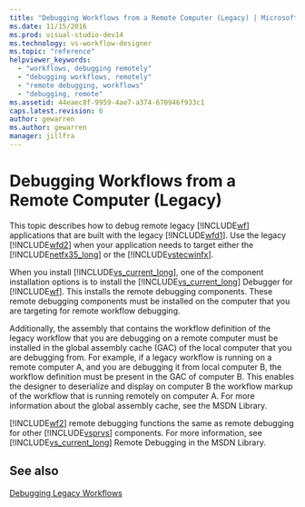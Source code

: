 ```yaml
---
title: "Debugging Workflows from a Remote Computer (Legacy) | Microsoft Docs"
ms.date: 11/15/2016
ms.prod: visual-studio-dev14
ms.technology: vs-workflow-designer
ms.topic: "reference"
helpviewer_keywords: 
  - "workflows, debugging remotely"
  - "debugging workflows, remotely"
  - "remote debugging, workflows"
  - "debugging, remote"
ms.assetid: 44eaec8f-9959-4ae7-a374-670946f933c1
caps.latest.revision: 6
author: gewarren
ms.author: gewarren
manager: jillfra
---
```

# Debugging Workflows from a Remote Computer (Legacy)
This topic describes how to debug remote legacy [!INCLUDE[wf](../includes/wf-md.md)] applications that are built with the legacy [!INCLUDE[wfd1](../includes/wfd1-md.md)]. Use the legacy [!INCLUDE[wfd2](../includes/wfd2-md.md)] when your application needs to target either the [!INCLUDE[netfx35_long](../includes/netfx35-long-md.md)] or the [!INCLUDE[vstecwinfx](../includes/vstecwinfx-md.md)].  
  
 When you install [!INCLUDE[vs_current_long](../includes/vs-current-long-md.md)], one of the component installation options is to install the [!INCLUDE[vs_current_long](../includes/vs-current-long-md.md)] Debugger for [!INCLUDE[wf](../includes/wf-md.md)]. This installs the remote debugging components. These remote debugging components must be installed on the computer that you are targeting for remote workflow debugging.  
  
 Additionally, the assembly that contains the workflow definition of the legacy workflow that you are debugging on a remote computer must be installed in the global assembly cache (GAC) of the local computer that you are debugging from. For example, if a legacy workflow is running on a remote computer A, and you are debugging it from local computer B, the workflow definition must be present in the GAC of computer B. This enables the designer to deserialize and display on computer B the workflow markup of the workflow that is running remotely on computer A. For more information about the global assembly cache, see the MSDN Library.  
  
 [!INCLUDE[wf2](../includes/wf2-md.md)] remote debugging functions the same as remote debugging for other [!INCLUDE[vsprvs](../includes/vsprvs-md.md)] components. For more information, see [!INCLUDE[vs_current_long](../includes/vs-current-long-md.md)] Remote Debugging in the MSDN Library.  
  
## See also  
 [Debugging Legacy Workflows](../workflow-designer/debugging-legacy-workflows.md)